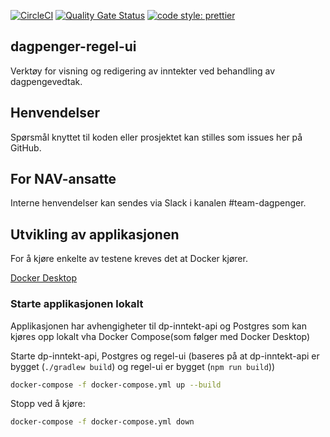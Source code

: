 [![CircleCI](https://circleci.com/gh/navikt/dagpenger-regel-ui.svg?style=svg)](https://circleci.com/gh/navikt/dagpenger-regel-ui)
[![Quality Gate Status](https://sonarcloud.io/api/project_badges/measure?project=navikt_dagpenger-regel-ui&metric=alert_status)](https://sonarcloud.io/dashboard?id=navikt_dagpenger-regel-ui)
[![code style: prettier](https://img.shields.io/badge/code_style-prettier-ff69b4.svg?style=flat-square)](https://github.com/prettier/prettier)

## dagpenger-regel-ui

Verktøy for visning og redigering av inntekter ved behandling av dagpengevedtak.

## Henvendelser

Spørsmål knyttet til koden eller prosjektet kan stilles som issues her på GitHub.

## For NAV-ansatte

Interne henvendelser kan sendes via Slack i kanalen #team-dagpenger.

## Utvikling av applikasjonen

For å kjøre enkelte av testene kreves det at Docker kjører.

[Docker Desktop](https://www.docker.com/products/docker-desktop)


### Starte applikasjonen lokalt

Applikasjonen har avhengigheter til dp-inntekt-api og Postgres som kan kjøres
opp lokalt vha Docker Compose(som følger med Docker Desktop) 


Starte dp-inntekt-api, Postgres og regel-ui (baseres på at dp-inntekt-api er bygget (`./gradlew build`) og regel-ui er bygget (`npm run build`))
```bash
docker-compose -f docker-compose.yml up --build

```

Stopp ved å kjøre: 
```bash
docker-compose -f docker-compose.yml down

```

